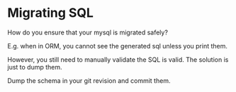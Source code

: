 # Migrating SQL

How do you ensure that your mysql is migrated safely?

E.g. when in ORM, you cannot see the generated sql unless you print them.

However, you still need to manually validate the SQL is valid. The solution is just to dump them.

Dump the schema in your git revision and commit them.
